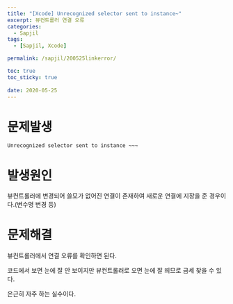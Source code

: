 ```yaml
---
title: "[Xcode] Unrecognized selector sent to instance~"
excerpt: 뷰컨트롤러 연결 오류
categories:
  - Sapjil
tags:
  - [Sapjil, Xcode]

permalink: /sapjil/200525linkerror/

toc: true
toc_sticky: true
 
date: 2020-05-25
---
```


# 문제발생
```
Unrecognized selector sent to instance ~~~
```
# 발생원인

뷰컨트롤러에 변경되어 쓸모가 없어진 연결이 존재하여 새로운 연결에 지장을 준 경우이다.(변수명 변경 등)

# 문제해결

뷰컨트롤러에서 연결 오류를 확인하면 된다.

코드에서 보면 눈에 잘 안 보이지만 뷰컨트롤러로 오면 눈에 잘 띄므로 금세 찾을 수 있다.

은근히 자주 하는 실수이다.
